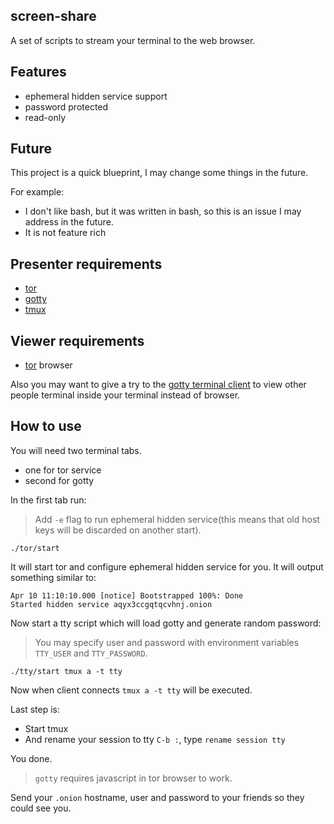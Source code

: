 screen-share
------------

A set of scripts to stream your terminal to the web browser.

## Features

- ephemeral hidden service support
- password protected
- read-only

## Future

This project is a quick blueprint, I may change some things in the future.

For example:

- I don't like bash, but it was written in bash, so this is an issue I may address in the future.
- It is not feature rich

## Presenter requirements

- [tor](https://www.torproject.org/)
- [gotty](https://github.com/yudai/gotty)
- [tmux](https://github.com/tmux/tmux)

## Viewer requirements

- [tor](https://www.torproject.org/) browser

Also you may want to give a try to the [gotty terminal client](https://github.com/moul/gotty-client) to view other
people terminal inside your terminal instead of browser.

## How to use

You will need two terminal tabs.

* one for tor service
* second for gotty

In the first tab run:

> Add `-e` flag to run ephemeral hidden service(this means that old host keys will be discarded on another start).

``` shell
./tor/start
```

It will start tor and configure ephemeral hidden service for you.
It will output something similar to:

``` text
Apr 10 11:10:10.000 [notice] Bootstrapped 100%: Done
Started hidden service aqyx3ccgqtqcvhnj.onion
```

Now start a tty script which will load gotty and generate random password:

> You may specify user and password with environment variables `TTY_USER` and `TTY_PASSWORD`.

``` shell
./tty/start tmux a -t tty
```

Now when client connects `tmux a -t tty` will be executed.

Last step is:

- Start tmux
- And rename your session to tty `C-b :`, type `rename session tty`

You done.

> `gotty` requires javascript in tor browser to work.

Send your `.onion` hostname, user and password to your friends so they could see you.
